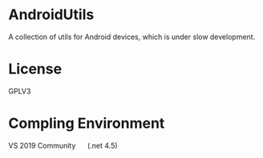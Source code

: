 # AndroidUtils
A collection of utils for Android devices, which is under slow development.

# License
GPLV3

# Compling Environment
VS 2019 Community&nbsp;&nbsp;&nbsp;&nbsp;&nbsp;&nbsp;(.net 4.5)
